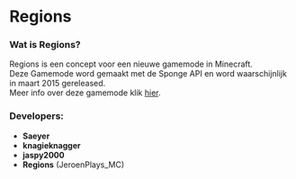 Regions
=======

<h3>Wat is Regions?</h3>  
Regions is een concept voor een nieuwe gamemode in Minecraft.<br/>
Deze Gamemode word gemaakt met de Sponge API en word waarschijnlijk in maart 2015 gereleased.<br/>
Meer info over deze gamemode klik <a href = "http://minecraftforum.nl/index.php/topic,50047.0.html">hier<a>.<br/>
<h3>Developers:</h3>
<ul>
<li><strong>Saeyer</strong><br/>
<li><strong>knagieknagger</strong><br/> 
<li> <strong>jaspy2000</strong> <br/>
<li> <strong>Regions</strong> (JeroenPlays_MC)<br/>
<ul>



